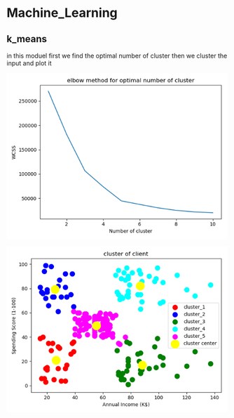 # Machine_Learning
## k_means 
in this moduel first we find the optimal number of cluster then we cluster the input and plot it 
<p aling='center'>
  
![alt text](https://github.com/mhzarem/Machine_Learning/blob/master/photo/elbow3.png)

![alt text](https://github.com/mhzarem/Machine_Learning/blob/master/photo/myplot3.png)
</P>
